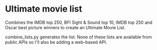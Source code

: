 # Ultimate movie list

Combines the IMDB top 250, BFI Sight & Sound top 10, IMDB top 250 and Oscar best picture winners to create an Ultimate Movie List.

combine_lists.py generates the list. None of these lists are available from public APIs so I'll also be adding a web-based API.
